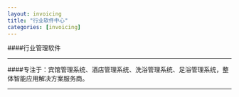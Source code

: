 ```yaml
---
layout: invoicing
title: "行业软件中心"
categories: [invoicing]
---
```

####行业管理软件
<hr/>
####专注于：宾馆管理系统、酒店管理系统、洗浴管理系统、足浴管理系统，整体智能应用解决方案服务商。
<hr/>


